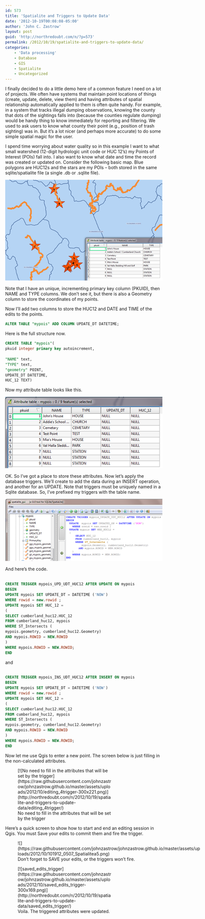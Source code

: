 ```yaml
---
id: 573
title: 'Spatialite and Triggers to Update Data'
date: '2012-10-19T00:08:08-05:00'
author: 'John C. Zastrow'
layout: post
guid: 'http://northredoubt.com/n/?p=573'
permalink: /2012/10/19/spatialite-and-triggers-to-update-data/
categories:
    - 'Data processing'
    - Database
    - GIS
    - Spatialite
    - Uncategorized
---
```


I finally decided to do a little demo here of a common feature I need on a lot of projects. We often have systems that maintain point locations of things (create, update, delete, view them) and having attributes of spatial relationship automatically applied to them is often quite handy. For example, in a system that tracks illegal dumping observations, knowing the county that dots of the sightings falls into (because the counties regulate dumping) would be handy thing to know immediately for reporting and filtering. We used to ask users to know what county their point (e.g., position of trash sighting) was in. But it’s a lot nicer (and perhaps more accurate) to do some simple spatial magic for the user.

I spend time worrying about water quality so in this example I want to what small watershed (12-digit hydrologic unit code or HUC 12’s) my Points of Interest (POIs) fall into. I also want to know what date and time the record was created or updated on. Consider the following basic map. Blue polygons are HUC12s and the stars are my POIs – both stored in the same sqlite/spatialite file (a single .db or .sqlite file).

![](https://raw.githubusercontent.com/johnzastrow/johnzastrow.github.io/master/assets/uploads/2012/10/101912_0507_Spatialitea1.png)

Note that I have an unique, incrementing primary key column (PKUID), then NAME and TYPE columns. We don’t see it, but there is also a Geometry column to store the coordinates of my points.

Now I’ll add two columns to store the HUC12 and DATE and TIME of the edits to the points.


```sql ALTER TABLE "mypois" ADD COLUMN HUC_12 TEXT;
ALTER TABLE "mypois" ADD COLUMN UPDATE_DT DATETIME; 
```

Here is the full structure now.


```sql
CREATE TABLE "mypois"(
pkuid integer primary key autoincrement,

"NAME" text,
"TYPE" text,
"geometry" POINT,
UPDATE_DT DATETIME,
HUC_12 TEXT)
```

Now my attribute table looks like this.

![](https://raw.githubusercontent.com/johnzastrow/johnzastrow.github.io/master/assets/uploads/2012/10/101912_0507_Spatialitea2.png)

OK. So I’ve got a place to store these attributes. Now let’s apply the database triggers. We’ll create to add the data during an INSERT operation, and another for an UPDATE. Note that triggers must be uniquely named in a Sqlite database. So, I’ve prefixed my triggers with the table name.

![](https://raw.githubusercontent.com/johnzastrow/johnzastrow.github.io/master/assets/uploads/2012/10/101912_0507_Spatialitea3.png)

And here’s the code.


```sql

CREATE TRIGGER mypois_UPD_UDT_HUC12 AFTER UPDATE ON mypois
BEGIN
UPDATE mypois SET UPDATE_DT = DATETIME ('NOW')
WHERE rowid = new.rowid ;
UPDATE mypois SET HUC_12 =
(
SELECT cumberland_huc12.HUC_12
FROM cumberland_huc12, mypois
WHERE ST_Intersects (
mypois.geometry, cumberland_huc12.Geometry)
AND mypois.ROWID = NEW.ROWID
)
WHERE mypois.ROWID = NEW.ROWID;
END

```

and


```sql

CREATE TRIGGER mypois_INS_UDT_HUC12 AFTER INSERT ON mypois
BEGIN
UPDATE mypois SET UPDATE_DT = DATETIME ('NOW')
WHERE rowid = new.rowid ;
UPDATE mypois SET HUC_12 =
(
SELECT cumberland_huc12.HUC_12
FROM cumberland_huc12, mypois
WHERE ST_Intersects (
mypois.geometry, cumberland_huc12.Geometry)
AND mypois.ROWID = NEW.ROWID
)
WHERE mypois.ROWID = NEW.ROWID;
END

```

Now let me use Qgis to enter a new point. The screen below is just filling in the non-calculated attributes.

<figure aria-describedby="caption-attachment-628" class="wp-caption alignnone" id="attachment_628" style="width: 300px">[![No need to fill in the attributes that will be set by the trigger](https://raw.githubusercontent.com/johnzastrow/johnzastrow.github.io/master/assets/uploads/2012/10/editing_4trigger-300x221.png)](http://northredoubt.com/n/2012/10/19/spatialite-and-triggers-to-update-data/editing_4trigger/)<figcaption class="wp-caption-text" id="caption-attachment-628">No need to fill in the attributes that will be set by the trigger</figcaption></figure>

Here’s a quick screen to show how to start and end an editing session in Qgis. You must Save your edits to commit them and fire the trigger.

<figure class="wp-caption alignnone" style="width: 586px">![](https://raw.githubusercontent.com/johnzastrow/johnzastrow.github.io/master/assets/uploads/2012/10/101912_0507_Spatialitea5.png)<figcaption class="wp-caption-text">Don’t forget to SAVE your edits, or the triggers won’t fire.</figcaption></figure>

<figure aria-describedby="caption-attachment-627" class="wp-caption alignnone" id="attachment_627" style="width: 300px">[![saved_edits_trigger](https://raw.githubusercontent.com/johnzastrow/johnzastrow.github.io/master/assets/uploads/2012/10/saved_edits_trigger-300x169.png)](http://northredoubt.com/n/2012/10/19/spatialite-and-triggers-to-update-data/saved_edits_trigger/)<figcaption class="wp-caption-text" id="caption-attachment-627">Voila. The triggered attributes were updated.</figcaption></figure>